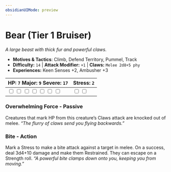 ```yaml
---
obsidianUIMode: preview
---
```

# Bear (Tier 1 Bruiser)

*A large beast with thick fur and powerful claws.*

- **Motives & Tactics**: Climb, Defend Territory, Pummel, Track
- **Difficulty:** `14` | **Attack Modifier:** `+1` | **Claws:** `Melee 2d8+5 phy`
- **Experiences:** Keen Senses +2, Ambusher +3

| HP: `7` Major: `9` Severe: `17` | Stress: `2` |
|--|--|
|  <input type="checkbox" unchecked id="312d0f76"> <input type="checkbox" unchecked id="66e16f19"> <input type="checkbox" unchecked id="0ab8a8a9"> <input type="checkbox" unchecked id="8b8c87b5"> <input type="checkbox" unchecked id="8890437a"> <input type="checkbox" unchecked id="473b0e6a"> <input type="checkbox" unchecked id="beda817a"> |  <input type="checkbox" unchecked id="9c041f8f"> <input type="checkbox" unchecked id="db5470ae"> |

### Overwhelming Force - Passive

Creatures that mark HP from this creature’s Claws attack are knocked out of melee. *“The flurry of claws send you flying backwards.”*

### Bite - Action

Mark a Stress to make a bite attack against a target in melee. On a success, deal 3d4+10 damage and make them Restrained. They can escape on a Strength roll. *“A powerful bite clamps down onto you, keeping you from moving.”*



